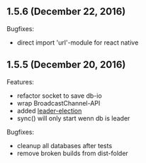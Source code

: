 ## 1.5.6 (December 22, 2016)

Bugfixes:
  - direct import 'url'-module for react native


## 1.5.5 (December 20, 2016)

Features:

  - refactor socket to save db-io
  - wrap BroadcastChannel-API
  - added [leader-election](./docs/LeaderElection.md)
  - sync() will only start wenn db is leader

Bugfixes:

  - cleanup all databases after tests
  - remove broken builds from dist-folder

